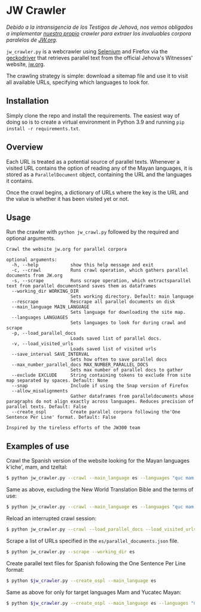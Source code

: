 # JW Crawler
_Debido a la intransigencia de los Testigos de Jehová, nos vemos obligados a implementar [nuestro propio](https://gitlab.com/Feasinde/jw_crawler) *crawler* para extraer los invaluables *corpora* paralelos de [JW.org](https://www.jw.org/es/)._

`jw_crawler.py` is a webcrawler using [Selenium](https://www.selenium.dev/) and Firefox via the [geckodriver](https://github.com/mozilla/geckodriver) that retrieves parallel text from the official Jehova's Witnesses' website, [jw.org](https://www.jw.org).

The crawling strategy is simple: download a sitemap file and use it to visit all available URLs, specifying which languages to look for.

## Installation
Simply clone the repo and install the requirements. The easiest way of doing so is to create a virtual environment in Python 3.9 and running `pip install -r requirements.txt`.

## Overview
Each URL is treated as a potential source of parallel texts. Whenever a visited URL contains the option of reading any of the Mayan languages, it is stored as a `ParallelDocument` object, containing the URL and the languages it contains.

Once the crawl begins, a dictionary of URLs where the key is the URL and the value is whether it has been visited yet or not. 

## Usage
Run the crawler with `python jw_crawl.py` followed by the required and optional arguments. 
```
Crawl the website jw.org for parallel corpora

optional arguments:
  -h, --help            show this help message and exit
  -c, --crawl           Runs crawl operation, which gathers parallel documents from JW.org
  -s, --scrape          Runs scrape operation, which extractsparallel text from parallel documentsand saves them as dataframes
  --working_dir WORKING_DIR
                        Sets working directory. Default: main language
  --rescrape            Rescrape all parallel documents on disk
  --main_language MAIN_LANGUAGE
                        Sets language for downloading the site map.
  --languages LANGUAGES
                        Sets languages to look for during crawl and scrape
  -p, --load_parallel_docs
                        Loads saved list of parallel docs.
  -v, --load_visited_urls
                        Loads saved list of visited urls
  --save_interval SAVE_INTERVAL
                        Sets how often to save parallel docs
  --max_number_parallel_docs MAX_NUMBER_PARALLEL_DOCS
                        Sets max number of parallel docs to gather
  --exclude EXCLUDE     String containing tokens to exclude from site map separated by spaces. Default: None
  --snap                Include if using the Snap version of Firefox
  --allow_misalignments
                        Gather dataframes from paralleldocuments whose paragraphs do not align exactly across languages. Reduces precision of parallel texts. Default: False
  --create_ospl         Create parallel corpora following the'One Sentence Per Line' format. Default: False

Inspired by the tireless efforts of the JW300 team
```

## Examples of use

Crawl the Spanish version of the website looking for the Mayan languages k'iche', mam, and tzeltal:
```bash
$ python jw_crawler.py --crawl --main_language es --languages "quc mam tzh"
``` 

Same as above, excluding the New World Translation Bible and the terms of use:
```bash
$ python jw_crawler.py --crawl --main_language es --languages "quc mam tzh" --exclude "biblia/nwt/libros condiciones-de-uso"
``` 

Reload an interrupted crawl session:
```bash
$ python jw_crawler.py --crawl --load_parallel_docs --load_visited_urls --main_language es --languages "quc mam tzh"
```

Scrape a list of URLs specified in the `es/parallel_documents.json` file.
```bash
$ python jw_crawler.py --scrape --working_dir es
```

Create parallel text files for Spanish following the One Sentence Per Line format:
```bash
$ python $jw_crawler.py --create_ospl --main_language es
```

Same as above for only for target languages Mam and Yucatec Mayan:
```bash
$ python $jw_crawler.py --create_ospl --main_language es --languages "mam yua"
```